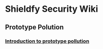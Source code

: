 # Shieldfy Security Wiki
## Prototype Polution
### [Introduction to prototype pollution](https://shieldfy.io/security-wiki/prototype-pollution/introduction-to-prototype-pollution/)

